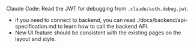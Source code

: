Claude Code: Read the JWT for debugging from `.claude/auth.debug.jwt`.
- if you need to connect to backend, you can read  ./docs/backend/api-specification.md to learn how to call the backend API.
- New UI feature should be consistent with the existing pages on the layout and style.